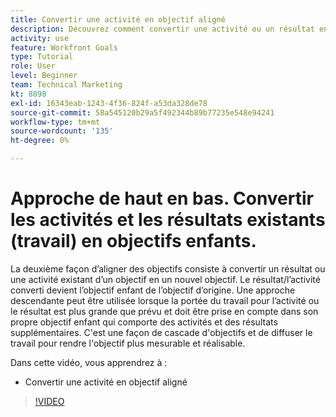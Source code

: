 ```yaml
---
title: Convertir une activité en objectif aligné
description: Découvrez comment convertir une activité ou un résultat en objectif aligné dans les [!DNL Goals].
activity: use
feature: Workfront Goals
type: Tutorial
role: User
level: Beginner
team: Technical Marketing
kt: 8898
exl-id: 16343eab-1243-4f36-824f-a53da328de78
source-git-commit: 58a545120b29a5f492344b89b77235e548e94241
workflow-type: tm+mt
source-wordcount: '135'
ht-degree: 0%

---
```


# Approche de haut en bas. Convertir les activités et les résultats existants (travail) en objectifs enfants.

La deuxième façon d’aligner des objectifs consiste à convertir un résultat ou une activité existant d’un objectif en un nouvel objectif. Le résultat/l’activité converti devient l’objectif enfant de l’objectif d’origine. Une approche descendante peut être utilisée lorsque la portée du travail pour l’activité ou le résultat est plus grande que prévu et doit être prise en compte dans son propre objectif enfant qui comporte des activités et des résultats supplémentaires. C&#39;est une façon de cascade d&#39;objectifs et de diffuser le travail pour rendre l&#39;objectif plus mesurable et réalisable.

Dans cette vidéo, vous apprendrez à :

* Convertir une activité en objectif aligné

>[!VIDEO](https://video.tv.adobe.com/v/335192/?quality=12)
